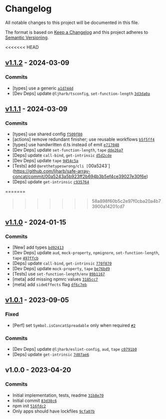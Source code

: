 # Changelog

All notable changes to this project will be documented in this file.

The format is based on [Keep a Changelog](https://keepachangelog.com/en/1.0.0/)
and this project adheres to [Semantic Versioning](https://semver.org/spec/v2.0.0.html).

<<<<<<< HEAD
## [v1.1.2](https://github.com/ljharb/safe-array-concat/compare/v1.1.1...v1.1.2) - 2024-03-09

### Commits

- [types] use a generic [`a1d744d`](https://github.com/ljharb/safe-array-concat/commit/a1d744d749033c91f0c108b28ac6dbc6016ecce4)
- [Dev Deps] update `@ljharb/tsconfig`, `set-function-length` [`3d3da0a`](https://github.com/ljharb/safe-array-concat/commit/3d3da0ab110bce21f466381c5d09f93200a20f85)

## [v1.1.1](https://github.com/ljharb/safe-array-concat/compare/v1.1.0...v1.1.1) - 2024-03-09

### Commits

- [types] use shared config [`f509f80`](https://github.com/ljharb/safe-array-concat/commit/f509f80fb2dd9734c309ccb59ca9451c5a5de885)
- [actions] remove redundant finisher; use reusable workflows [`b5f5ff4`](https://github.com/ljharb/safe-array-concat/commit/b5f5ff497976a48e291788b26b741cd4f3d388eb)
- [types] use handwritten d.ts instead of emit [`e717048`](https://github.com/ljharb/safe-array-concat/commit/e717048433b52d3a3240b7c697b5736756ed296e)
- [Dev Deps] update `set-function-length`, `tape` [`dde26a7`](https://github.com/ljharb/safe-array-concat/commit/dde26a7600ebe8ebc8f45d1bf8f1a970175604d8)
- [Deps] update `call-bind`, `get-intrinsic` [`d5d2cde`](https://github.com/ljharb/safe-array-concat/commit/d5d2cde9e5b7179d00d85e007b80b138969c5968)
- [Dev Deps] update `tape` [`9454c5a`](https://github.com/ljharb/safe-array-concat/commit/9454c5a3beacb08200b4b00b7ffa54a572cb76ab)
- [Tests] add `@arethetypeswrong/cli [`00a5243`](https://github.com/ljharb/safe-array-concat/commit/00a5243a5b923ff2b694b3b5ef4ce39027e30f6e)
- [Deps] update `get-intrinsic` [`c935764`](https://github.com/ljharb/safe-array-concat/commit/c9357646c3923a1351dca21f175b2b421dd15da5)

=======
>>>>>>> 58a898f60b5c2e97f0cba20a4b73900a14201cd7
## [v1.1.0](https://github.com/ljharb/safe-array-concat/compare/v1.0.1...v1.1.0) - 2024-01-15

### Commits

- [New] add types [`bd92413`](https://github.com/ljharb/safe-array-concat/commit/bd92413643b2bd0ad62e854172fad129d3899dc1)
- [Dev Deps] update `aud`, `mock-property`, `npmignore`, `set-function-length`, `tape` [`497ffcb`](https://github.com/ljharb/safe-array-concat/commit/497ffcbb271ad61752756ec363ad5b9400e4d367)
- [Deps] update `call-bind`, `get-intrinsic` [`770f870`](https://github.com/ljharb/safe-array-concat/commit/770f8704d3751b947c7f4772d9ee38d8bcdecf44)
- [Dev Deps] update `mock-property`, `tape` [`be76bd9`](https://github.com/ljharb/safe-array-concat/commit/be76bd958fa73607a105122a8770677ecbdf78f0)
- [Tests] use `set-function-length/env` [`89b1167`](https://github.com/ljharb/safe-array-concat/commit/89b116758d91ad521f963cccf056f9a3f0b18c20)
- [meta] add missing npmrc values [`3185cc7`](https://github.com/ljharb/safe-array-concat/commit/3185cc7a6773baf625c65bb58ffb9b7ee5f3306e)
- [meta] add `sideEffects` flag [`df6c7eb`](https://github.com/ljharb/safe-array-concat/commit/df6c7ebca7f2fd2f152fe2c2a2260d21728e70a3)

## [v1.0.1](https://github.com/ljharb/safe-array-concat/compare/v1.0.0...v1.0.1) - 2023-09-05

### Fixed

- [Perf] set `Symbol.isConcatSpreadable` only when required [`#2`](https://github.com/ljharb/safe-array-concat/issues/2)

### Commits

- [Dev Deps] update `@ljharb/eslint-config`, `aud`, `tape` [`c0791b0`](https://github.com/ljharb/safe-array-concat/commit/c0791b00b74e70113921c32d4d1fd494b7e8f555)
- [Deps] update `get-intrinsic` [`7d07ae6`](https://github.com/ljharb/safe-array-concat/commit/7d07ae69d512bb3b6fb2131f1c824b5ffd85af9f)

## v1.0.0 - 2023-04-20

### Commits

- Initial implementation, tests, readme [`31b8e70`](https://github.com/ljharb/safe-array-concat/commit/31b8e709bbba4b01ebc51cc15cdcc7012fe58341)
- Initial commit [`83d38c6`](https://github.com/ljharb/safe-array-concat/commit/83d38c6f4cde453063393482d9129b134d403d0a)
- npm init [`516fdc2`](https://github.com/ljharb/safe-array-concat/commit/516fdc2bef306ec13f98b1f1b49c929b5308907f)
- Only apps should have lockfiles [`9cfa07b`](https://github.com/ljharb/safe-array-concat/commit/9cfa07b9112107b5ba22c74baca8cb80934a09f2)
